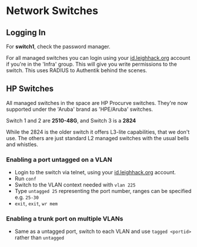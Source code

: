 # Network Switches

## Logging In

For **switch1**, check the password manager.

For all managed switches you can login using your [id.leighhack.org](https://id.leighhack.org) account if you're in the 'Infra' group. This will give you write permissions to the switch. This uses RADIUS to Authentik behind the scenes.

## HP Switches

All managed switches in the space are HP Procurve switches. They're now supported under the 'Aruba' brand as 'HPE/Aruba' switches.

Switch 1 and 2 are **2510-48G**, and Switch 3 is a **2824**

While the 2824 is the older switch it offers L3-lite capabilities, that we don't use. The others are just standard L2 managed switches with the usual bells and whistles.

### Enabling a port untagged on a VLAN

* Login to the switch via telnet, using your  [id.leighhack.org](https://id.leighhack.org) account.
* Run `conf`
* Switch to the VLAN context needed with `vlan 225`
* Type `untagged 25` representing the port number, ranges can be specified e.g. `25-30`
* `exit`, `exit`, `wr mem`

### Enabling a trunk port on multiple VLANs

* Same as a untagged port, switch to each VLAN and use `tagged <portid>` rather than `untagged`